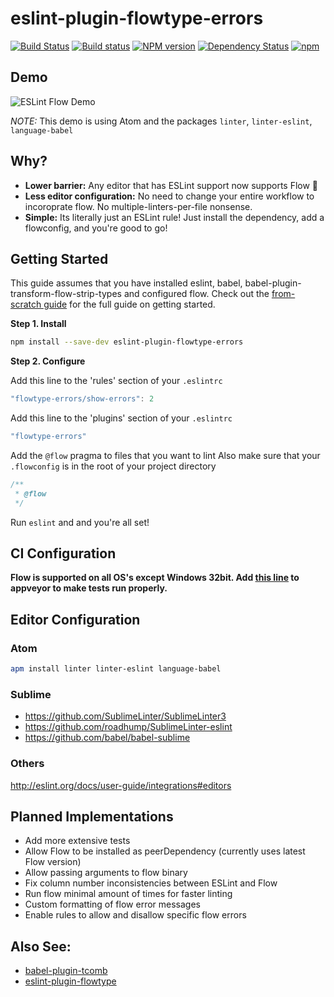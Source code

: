 eslint-plugin-flowtype-errors
=============================

[![Build Status](https://travis-ci.org/amilajack/eslint-plugin-flowtype-errors.svg?branch=master)](https://travis-ci.org/amilajack/eslint-plugin-flowtype-errors)
[![Build status](https://ci.appveyor.com/api/projects/status/ag1pm0a914bed8c8/branch/master?svg=true)](https://ci.appveyor.com/project/amilajack/eslint-plugin-flowtype-errors/branch/master)
[![NPM version](https://badge.fury.io/js/eslint-plugin-flowtype-errors.svg)](http://badge.fury.io/js/eslint-plugin-flowtype-errors)
[![Dependency Status](https://img.shields.io/david/amilajack/eslint-plugin-flowtype-errors.svg)](https://david-dm.org/amilajack/eslint-plugin-flowtype-errors)
[![npm](https://img.shields.io/npm/dm/eslint-plugin-flowtype-errors.svg)](https://npm-stat.com/charts.html?package=eslint-plugin-flowtype-errors)

## Demo
![ESLint Flow Demo](https://github.com/amilajack/eslint-plugin-flowtype-errors/blob/master/flow-demo.gif?raw=true)

*NOTE:* This demo is using Atom and the packages `linter`, `linter-eslint`, `language-babel`

## Why?
* **Lower barrier:** Any editor that has ESLint support now supports Flow 🎉
* **Less editor configuration:** No need to change your entire workflow to incoroprate flow. No multiple-linters-per-file nonsense.
* **Simple:** Its literally just an ESLint rule! Just install the dependency, add a flowconfig, and you're good to go!

## Getting Started
This guide assumes that you have installed eslint, babel, babel-plugin-transform-flow-strip-types and configured flow. Check out the [from-scratch guide](https://github.com/amilajack/eslint-plugin-flowtype-errors/wiki/Getting-Started) for the full guide on getting started.

**Step 1. Install**

```bash
npm install --save-dev eslint-plugin-flowtype-errors
```

**Step 2. Configure**

Add this line to the 'rules' section of your `.eslintrc`
```js
"flowtype-errors/show-errors": 2
```

Add this line to the 'plugins' section of your `.eslintrc`
```js
"flowtype-errors"
```

Add the `@flow` pragma to files that you want to lint
Also make sure that your `.flowconfig` is in the root of your project directory
```js
/**
 * @flow
 */
```

Run `eslint` and and you're all set!

## CI Configuration
**Flow is supported on all OS's except Windows 32bit. Add [this line](https://github.com/amilajack/eslint-plugin-flowtype-errors/blob/master/appveyor.yml#L18) to appveyor to make tests run properly.**

## Editor Configuration
### Atom
```bash
apm install linter linter-eslint language-babel
```

### Sublime
* https://github.com/SublimeLinter/SublimeLinter3
* https://github.com/roadhump/SublimeLinter-eslint
* https://github.com/babel/babel-sublime

### Others
http://eslint.org/docs/user-guide/integrations#editors

## Planned Implementations
* Add more extensive tests
* Allow Flow to be installed as peerDependency (currently uses latest Flow version)
* Allow passing arguments to flow binary
* Fix column number inconsistencies between ESLint and Flow
* Run flow minimal amount of times for faster linting
* Custom formatting of flow error messages
* Enable rules to allow and disallow specific flow errors

## Also See:
* [babel-plugin-tcomb](https://github.com/gcanti/babel-plugin-tcomb)
* [eslint-plugin-flowtype](https://github.com/gajus/eslint-plugin-flowtype)
